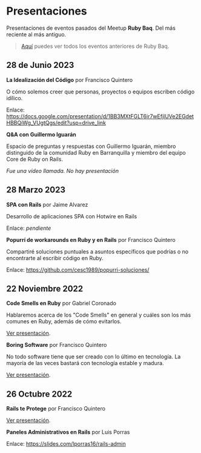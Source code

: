# Presentaciones

Presentaciones de eventos pasados del Meetup **Ruby Baq**. Del más reciente al más antiguo.

> [Aquí](https://www.meetup.com/es/quillarb/events/past/) puedes ver todos los eventos anteriores de Ruby Baq.

## 28 de Junio 2023

**La Idealización del Código** por Francisco Quintero

O cómo solemos creer que personas, proyectos o equipos escriben código idílico.

Enlace: https://docs.google.com/presentation/d/1BB3MXtFGLT6ir7wEfjlUVe2EGdetHBBQiWg_VUgtQgs/edit?usp=drive_link

**Q&A con Guillermo Iguarán**

Espacio de preguntas y respuestas con Guillermo Iguarán, miembro distinguido de la comunidad Ruby en Barranquilla y miembro del equipo Core de Ruby on Rails.

_Fue una vídeo llamada. No hay presentación_

## 28 Marzo 2023

**SPA con Rails** por Jaime Alvarez

Desarrollo de aplicaciones SPA con Hotwire en Rails

Enlace: _pendiente_

**Popurrí de workarounds en Ruby y en Rails** por Francisco Quintero

Compartiré soluciones puntuales a asuntos específicos que podrías o no encontrarte al escribir código en Ruby.

Enlace: https://github.com/cesc1989/popurri-soluciones/

## 22 Noviembre 2022

**Code Smells en Ruby** por Gabriel Coronado

Hablaremos acerca de los "Code Smells" en general y cuáles son los más comunes en Ruby, además de cómo evitarlos.

[Ver presentación](./20221126/Code.Smells.RubyBaq.nov.2022.pdf).

**Boring Software** por Francisco Quintero

No todo software tiene que ser creado con lo último en tecnología. La mayoría de las veces bastará con tecnología estable y madura.

[Ver presentación](./20221126/Boring.Software.RubyBaq.Nov.2022.pdf).

## 26 Octubre 2022

**Rails te Protege** por Francisco Quintero

[Ver presentación](./20221026/Rails.te.protege.RubyBaq.Oct.2022.pdf).

**Paneles Administrativos en Rails** por Luis Porras

Enlace: https://slides.com/lporras16/rails-admin
